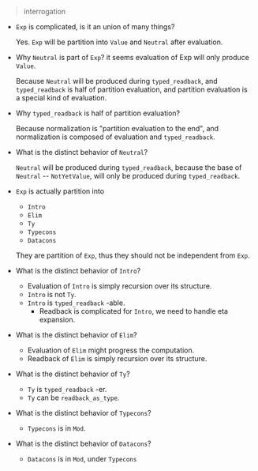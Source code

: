 > interrogation

- `Exp` is complicated, is it an union of many things?

  Yes. `Exp` will be partition into
  `Value` and `Neutral` after evaluation.

- Why `Neutral` is part of `Exp`?
  it seems evaluation of Exp will only produce `Value`.

  Because `Neutral` will be produced during `typed_readback`,
  and `typed_readback` is half of partition evaluation,
  and partition evaluation is a special kind of evaluation.

- Why `typed_readback` is half of partition evaluation?

  Because normalization is "partition evaluation to the end",
  and normalization is composed of evaluation and `typed_readback`.

- What is the distinct behavior of `Neutral`?

  `Neutral` will be produced during `typed_readback`,
  because the base of `Neutral` -- `NotYetValue`,
  will only be produced during `typed_readback`.

- `Exp` is actually partition into
  - `Intro`
  - `Elim`
  - `Ty`
  - `Typecons`
  - `Datacons`

  They are partition of `Exp`,
  thus they should not be independent from `Exp`.

- What is the distinct behavior of `Intro`?

  - Evaluation of `Intro` is simply recursion over its structure.
  - `Intro` is not `Ty`.
  - `Intro` is `typed_readback` -able.
    - Readback is complicated for `Intro`,
      we need to handle eta expansion.

- What is the distinct behavior of `Elim`?

  - Evaluation of `Elim` might progress the computation.
  - Readback of `Elim` is simply recursion over its structure.

- What is the distinct behavior of `Ty`?

  - `Ty` is `typed_readback` -er.
  - `Ty` can be `readback_as_type`.

- What is the distinct behavior of `Typecons`?

  - `Typecons` is in `Mod`.

- What is the distinct behavior of `Datacons`?

  - `Datacons` is in `Mod`, under `Typecons`
